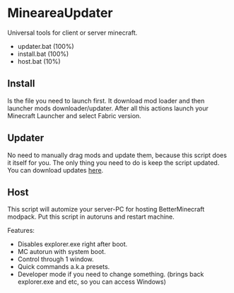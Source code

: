 # MineareaUpdater
Universal tools for client or server minecraft.
- updater.bat (100%)
- install.bat (100%)
- host.bat (10%)

## Install
Is the file you need to launch first. It download mod loader and then launcher mods downloader/updater.
After all this actions launch your Minecraft Launcher and select Fabric version.

## Updater
No need to manually drag mods and update them, because this script does it itself for you.
The only thing you need to do is keep the script updated. You can download updates [here](https://github.com/Rockstar234/MineareaUpdater/releases).

## Host
This script will automize your server-PC for hosting BetterMinecraft modpack. 
Put this script in autoruns and restart machine.

Features:
- Disables explorer.exe right after boot.
- MC autorun with system boot.
- Control through 1 window.
- Quick commands a.k.a presets.
- Developer mode if you need to change something. (brings back explorer.exe and etc, so you can access Windows)
